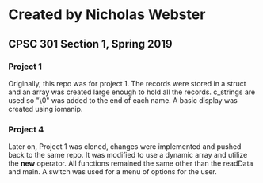 # Created by Nicholas Webster

## CPSC 301 Section 1, Spring 2019

### Project 1
Originally, this repo was for project 1. The records were stored in a struct and an array was created large enough to hold all the records. c_strings are used so "\0" was added to the end of each name. A basic display was created using iomanip.



### Project 4
Later on, Project 1 was cloned, changes were implemented and pushed back to the same repo. It was modified to use a dynamic array and utilize the **new** operator. All functions remained the same other than the readData and main. A switch was used for a menu of options for the user.
